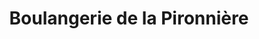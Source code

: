---
title: "Boulangerie de la Pironnière"
url: /les-sables-dolonne/boulangerie-de-la-pironniere/
shop: Bäckerei
---